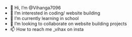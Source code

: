 - 👋 Hi, I’m @Vihanga7096
- 👀 I’m interested in coding/ website building
- 🌱 I’m currently learning in school
- 💞️ I’m looking to collaborate on website building projects
- 📫 How to reach me _vihax on insta

<!---
Vihanga7096/Vihanga7096 is a ✨ special ✨ repository because its `README.md` (this file) appears on your GitHub profile.
You can click the Preview link to take a look at your changes.
--->
